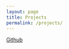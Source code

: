 ```yaml
---
layout: page
title: Projects
permalink: /projects/
---
```

<a href="https://github.com/khanthulhu">
  Github
</a>